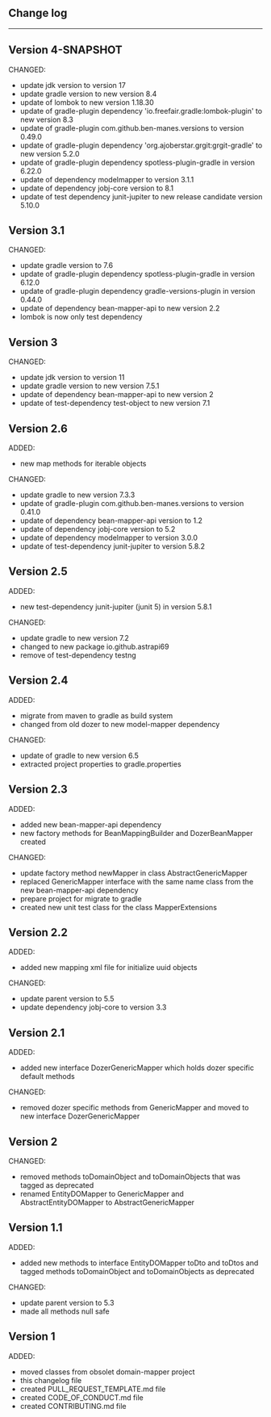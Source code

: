 ## Change log
----------------------

Version 4-SNAPSHOT
-------------

CHANGED:

- update jdk version to version 17
- update gradle version to new version 8.4
- update of lombok to new version 1.18.30
- update of gradle-plugin dependency 'io.freefair.gradle:lombok-plugin' to new version 8.3
- update of gradle-plugin com.github.ben-manes.versions to version 0.49.0
- update of gradle-plugin dependency 'org.ajoberstar.grgit:grgit-gradle' to new version 5.2.0
- update of gradle-plugin dependency spotless-plugin-gradle in version 6.22.0
- update of dependency modelmapper to version 3.1.1
- update of dependency jobj-core version to 8.1
- update of test dependency junit-jupiter to new release candidate version 5.10.0

Version 3.1
-------------

CHANGED:

- update gradle version to 7.6
- update of gradle-plugin dependency spotless-plugin-gradle in version 6.12.0
- update of gradle-plugin dependency gradle-versions-plugin in version 0.44.0
- update of dependency bean-mapper-api to new version 2.2
- lombok is now only test dependency

Version 3
-------------

CHANGED:

- update jdk version to version 11
- update gradle version to new version 7.5.1
- update of dependency bean-mapper-api to new version 2
- update of test-dependency test-object to new version 7.1

Version 2.6
-------------

ADDED:

- new map methods for iterable objects

CHANGED:

- update gradle to new version 7.3.3
- update of gradle-plugin com.github.ben-manes.versions to version 0.41.0
- update of dependency bean-mapper-api version to 1.2
- update of dependency jobj-core version to 5.2
- update of dependency modelmapper to version 3.0.0
- update of test-dependency junit-jupiter to version 5.8.2

Version 2.5
-------------

ADDED:

- new test-dependency junit-jupiter (junit 5) in version 5.8.1

CHANGED:

- update gradle to new version 7.2
- changed to new package io.github.astrapi69
- remove of test-dependency testng

Version 2.4
-------------

ADDED:

- migrate from maven to gradle as build system
- changed from old dozer to new model-mapper dependency

CHANGED:

- update of gradle to new version 6.5
- extracted project properties to gradle.properties

Version 2.3
-------------

ADDED:

- added new bean-mapper-api dependency
- new factory methods for BeanMappingBuilder and DozerBeanMapper created

CHANGED:

- update factory method newMapper in class AbstractGenericMapper
- replaced GenericMapper interface with the same name class from the new bean-mapper-api dependency
- prepare project for migrate to gradle
- created new unit test class for the class MapperExtensions

Version 2.2
-------------

ADDED:

- added new mapping xml file for initialize uuid objects

CHANGED:

- update parent version to 5.5
- update dependency jobj-core to version 3.3

Version 2.1
-------------

ADDED:

- added new interface DozerGenericMapper which holds dozer specific default methods

CHANGED:

- removed dozer specific methods from GenericMapper and moved to new interface DozerGenericMapper

Version 2
-------------

CHANGED:

- removed methods toDomainObject and toDomainObjects that was tagged as deprecated
- renamed EntityDOMapper to GenericMapper and AbstractEntityDOMapper to AbstractGenericMapper

Version 1.1
-------------

ADDED:

- added new methods to interface EntityDOMapper toDto and toDtos and tagged methods toDomainObject and toDomainObjects as deprecated

CHANGED:

- update parent version to 5.3
- made all methods null safe

Version 1
-------------

ADDED:

- moved classes from obsolet domain-mapper project
- this changelog file
- created PULL_REQUEST_TEMPLATE.md file
- created CODE_OF_CONDUCT.md file
- created CONTRIBUTING.md file
